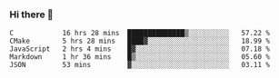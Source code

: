 ### Hi there 👋

<!--
**WShiBin/WShiBin** is a ✨ _special_ ✨ repository because its `README.md` (this file) appears on your GitHub profile.

Here are some ideas to get you started:

- 🔭 I’m currently working on ...
- 🌱 I’m currently learning ...
- 👯 I’m looking to collaborate on ...
- 🤔 I’m looking for help with ...
- 💬 Ask me about ...
- 📫 How to reach me: ...
- 😄 Pronouns: ...
- ⚡ Fun fact: ...
-->

<!--START_SECTION:waka-->
```text
C            16 hrs 28 mins  ██████████████▒░░░░░░░░░░   57.22 % 
CMake        5 hrs 28 mins   ████▓░░░░░░░░░░░░░░░░░░░░   18.99 % 
JavaScript   2 hrs 4 mins    █▓░░░░░░░░░░░░░░░░░░░░░░░   07.18 % 
Markdown     1 hr 36 mins    █▒░░░░░░░░░░░░░░░░░░░░░░░   05.60 % 
JSON         53 mins         ▓░░░░░░░░░░░░░░░░░░░░░░░░   03.11 % 
```
<!--END_SECTION:waka-->
